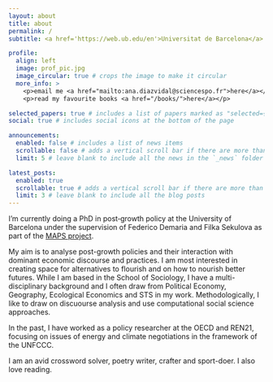 ```yaml
---
layout: about
title: about
permalink: /
subtitle: <a href='https://web.ub.edu/en'>Universitat de Barcelona</a>. PhD Candidate

profile:
  align: left
  image: prof_pic.jpg
  image_circular: true # crops the image to make it circular
  more_info: >
    <p>email me <a href="mailto:ana.diazvidal@sciencespo.fr">here</a></p>
    <p>read my favourite books <a href="/books/">here</a></p>

selected_papers: true # includes a list of papers marked as "selected={true}"
social: true # includes social icons at the bottom of the page

announcements:
  enabled: false # includes a list of news items
  scrollable: false # adds a vertical scroll bar if there are more than 3 news items
  limit: 5 # leave blank to include all the news in the `_news` folder

latest_posts:
  enabled: true
  scrollable: true # adds a vertical scroll bar if there are more than 3 new posts items
  limit: 3 # leave blank to include all the blog posts
---
```


I’m currently doing a PhD in post‑growth policy at the University of Barcelona under the supervision of Federico Demaria and Filka Sekulova as part of the [MAPS project](https://mapsresearch.eu).

My aim is to analyse post-growth policies and their interaction with dominant economic discourse and practices. I am most interested in creating space for alternatives to flourish and on how to nourish better futures. While I am based in the School of Sociology, I have a multi-disciplinary background and I often draw from Political Economy, Geography, Ecological Economics and STS in my work. Methodologically, I like to draw on discuourse analysis and use computational social science approaches.

In the past, I have worked as a policy researcher at the OECD and REN21, focusing on issues of energy and climate negotiations in the framework of the UNFCCC.

I am an avid crossword solver, poetry writer, crafter and sport-doer. I also love reading.